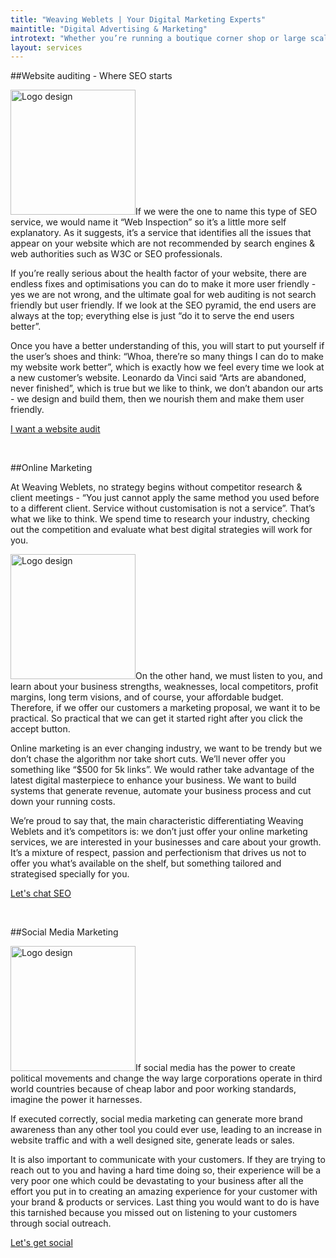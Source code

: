 ```yaml
---
title: "Weaving Weblets | Your Digital Marketing Experts"
maintitle: "Digital Advertising & Marketing"
introtext: "Whether you’re running a boutique corner shop or large scale corporate businesses, we have the right solutions for you to extend your businesses online. By utilising our extensive experience in business analysis and competitor research, we are able to deliver tailored packages which will, bridge the gap between your online and offline business seamlessly. When it comes to promoting your business online, we’re also specialised in discovering your market niche, and helping you target the right audiences."
layout: services
---
```


##Website auditing - Where SEO starts

<img src="/images/website-auditing.jpg" width="200" height="auto" alt="Logo design" class="alignright" />If we were the one to name this type of SEO service, we would name it “Web Inspection” so it’s a little more self explanatory. As it suggests, it’s a service that identifies all the issues that appear on your website which are not recommended by search engines & web authorities such as W3C or SEO professionals. 

If you’re really serious about the health factor of your website, there are endless fixes and optimisations you can do to make it more user friendly - yes we are not wrong, and the ultimate goal for web auditing is not search friendly but user friendly. If we look at the SEO pyramid, the end users are always at the top; everything else is just “do it to serve the end users better”. 

Once you have a better understanding of this, you will start to put yourself if the user’s shoes and think: “Whoa, there’re so many things I can do to make my website work better”, which is exactly how we feel every time we look at a new customer’s website. Leonardo da Vinci said “Arts are abandoned, never finished”, which is true but we like to think, we don’t abandon our arts - we design and build them, then we nourish them and make them user friendly.

<a href="#contact" class="btn">I want a website audit</a>

<br>

##Online Marketing

At Weaving Weblets, no strategy begins without competitor research & client meetings - “You just cannot apply the same method you used before to a different client. Service without customisation is not a service”. That’s what we like to think. We spend time to research your industry, checking out the competition and evaluate what best digital strategies will work for you.

<img src="/images/online-marketing.jpg" width="200" height="auto" alt="Logo design" class="alignleft" />On the other hand, we must listen to you, and learn about your business strengths, weaknesses, local competitors, profit margins, long term visions, and of course, your affordable budget. Therefore, if we offer our customers a marketing proposal, we want it to be practical. So practical that we can get it started right after you click the accept button. 

Online marketing is an ever changing industry, we want to be trendy but we don’t chase the algorithm nor take short cuts. We’ll never offer you something like “$500 for 5k links”. We would rather take advantage of the latest digital masterpiece to enhance your business. We want to build systems that generate revenue, automate your business process and cut down your running costs. 

We’re proud to say that, the main characteristic differentiating Weaving Weblets and it’s competitors is: we don’t just offer your online marketing services, we are interested in your businesses and care about your growth. It’s a mixture of respect, passion and perfectionism that drives us not to offer you what’s available on the shelf, but something tailored and strategised specially for you.

<a href="#contact" class="btn">Let's chat SEO</a>

<br>

##Social Media Marketing

<img src="/images/social-media.jpg" width="200" height="auto" alt="Logo design" class="alignright" />If social media has the power to create political movements and change the way large corporations operate in third world countries because of cheap labor and poor working standards, imagine the power it harnesses. 

If executed correctly, social media marketing can generate more brand awareness than any other tool you could ever use, leading to an increase in website traffic and with a well designed site, generate leads or sales.

It is also important to communicate with your customers. If they are trying to reach out to you and having a hard time doing so, their experience will be a very poor one which could be devastating to your business after all the effort you put in to creating an amazing experience for your customer with your brand & products or services. Last thing you would want to do is have this tarnished because you missed out on listening to your customers through social outreach.

<a href="#contact" class="btn">Let's get social</a>

<br>






